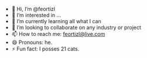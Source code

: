 - 👋 Hi, I’m @feortizl
- 👀 I’m interested in ...
- 🌱 I’m currently learning all what I can
- 💞️ I’m looking to collaborate on any industry or project
- 📫 How to reach me: feortizl@live.com
- 😄 Pronouns: he.
- ⚡ Fun fact: I posses 21 cats.

<!---
feortizl/feortizl is a ✨ special ✨ repository because its `README.md` (this file) appears on your GitHub profile.
You can click the Preview link to take a look at your changes.
--->
